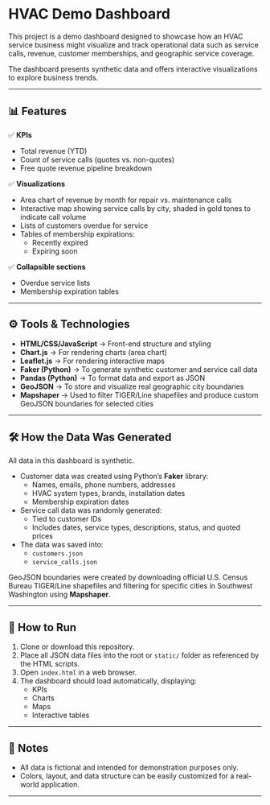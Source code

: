# HVAC Demo Dashboard

This project is a demo dashboard designed to showcase how an HVAC service business might visualize and track operational data such as service calls, revenue, customer memberships, and geographic service coverage.

The dashboard presents synthetic data and offers interactive visualizations to explore business trends.

---

## 📊 Features

✅ **KPIs**
- Total revenue (YTD)
- Count of service calls (quotes vs. non-quotes)
- Free quote revenue pipeline breakdown

✅ **Visualizations**
- Area chart of revenue by month for repair vs. maintenance calls
- Interactive map showing service calls by city, shaded in gold tones to indicate call volume
- Lists of customers overdue for service
- Tables of membership expirations:
  - Recently expired
  - Expiring soon

✅ **Collapsible sections**
- Overdue service lists
- Membership expiration tables

---

## ⚙️ Tools & Technologies

- **HTML/CSS/JavaScript** → Front-end structure and styling
- **Chart.js** → For rendering charts (area chart)
- **Leaflet.js** → For rendering interactive maps
- **Faker (Python)** → To generate synthetic customer and service call data
- **Pandas (Python)** → To format data and export as JSON
- **GeoJSON** → To store and visualize real geographic city boundaries
- **Mapshaper** → Used to filter TIGER/Line shapefiles and produce custom GeoJSON boundaries for selected cities

---

## 🛠️ How the Data Was Generated

All data in this dashboard is synthetic.

- Customer data was created using Python’s **Faker** library:
  - Names, emails, phone numbers, addresses
  - HVAC system types, brands, installation dates
  - Membership expiration dates
- Service call data was randomly generated:
  - Tied to customer IDs
  - Includes dates, service types, descriptions, status, and quoted prices
- The data was saved into:
  - `customers.json`
  - `service_calls.json`

GeoJSON boundaries were created by downloading official U.S. Census Bureau TIGER/Line shapefiles and filtering for specific cities in Southwest Washington using **Mapshaper**.

---

## 🚀 How to Run

1. Clone or download this repository.
2. Place all JSON data files into the root or `static/` folder as referenced by the HTML scripts.
3. Open `index.html` in a web browser.
4. The dashboard should load automatically, displaying:
    - KPIs
    - Charts
    - Maps
    - Interactive tables

---

## 🎨 Notes

- All data is fictional and intended for demonstration purposes only.
- Colors, layout, and data structure can be easily customized for a real-world application.

---
